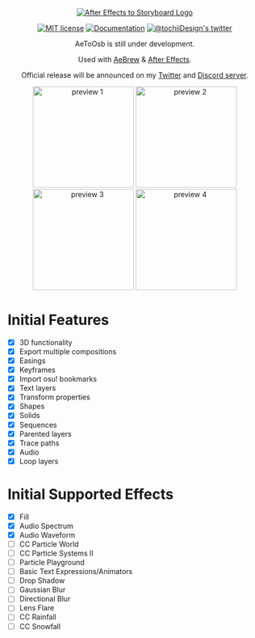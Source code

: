 <p align="center">
  <a href="https://github.com/T0chi/AeToOsb"><img src="https://i.imgur.com/1oQcCq7.png" alt="After Effects to Storyboard Logo"></a>
</p>
<p align="center">
  <a href="https://github.com/tochiResources/AeToOsb/blob/main/LICENSE.txt"><img src="https://img.shields.io/github/license/T0chi/AeToOsb" alt="MIT license"></a>
  <a href="http://aetoosb.tochi.moe"><img src="https://img.shields.io/badge/documentation-%F0%9F%94%8D-blue" alt="Documentation"></a>
  <a href="https://twitter.com/tochiiDesign"><img src="https://img.shields.io/badge/-tochiiDesign-5b5b5b?logo=twitter" alt="@tochiiDesign's twitter"></a>
</p>
<p align="center">AeToOsb is still under development.</p>
<p align="center">Used with <a href="https://github.com/T0chi/AeBrew">AeBrew</a> & <a href="https://www.adobe.com/products/aftereffects/free-trial-download.html">After Effects</a>.</p>
<p align="center">Official release will be announced on my <a href="https://twitter.com/tochiiDesign">Twitter</a> and <a href="https://discord.gg/QZjD3yb">Discord server</a>.</p>


<p align="center">
  <img src="https://i.imgur.com/plXPW3I.png" alt="preview 1" width="200px">
  <img src="https://i.imgur.com/nHIhnMu.png" alt="preview 2" width="200px">
  <img src="https://i.imgur.com/ZUNu7Hw.png" alt="preview 3" width="200px">
  <img src="https://i.imgur.com/DE4BloA.png" alt="preview 4" width="200px">
</p>


# Initial Features
- [x] 3D functionality
- [x] Export multiple compositions
- [x] Easings
- [x] Keyframes
- [x] Import osu! bookmarks
- [x] Text layers
- [x] Transform properties
- [x] Shapes
- [x] Solids
- [x] Sequences
- [x] Parented layers
- [x] Trace paths
- [x] Audio
- [x] Loop layers

# Initial Supported Effects
- [x] Fill
- [x] Audio Spectrum
- [x] Audio Waveform
- [ ] CC Particle World
- [ ] CC Particle Systems II
- [ ] Particle Playground
- [ ] Basic Text Expressions/Animators
- [ ] Drop Shadow
- [ ] Gaussian Blur
- [ ] Directional Blur
- [ ] Lens Flare
- [ ] CC Rainfall
- [ ] CC Snowfall
